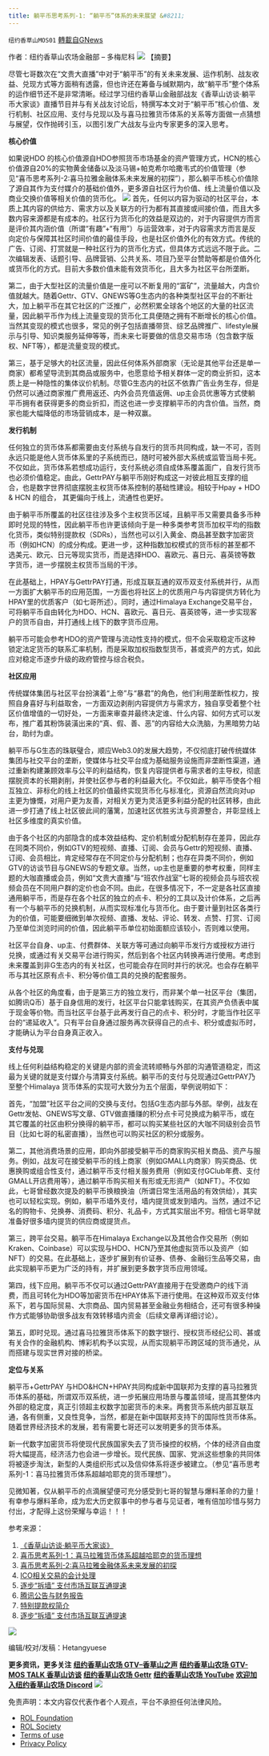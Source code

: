 ```yaml
---
title: 躺平币思考系列-1: “躺平币”体系的未来展望 &#8211;
---
```

`纽约香草山MOS01` [轉載自GNews](https://gnews.org/zh-hans/1816961/)

作者：纽约香草山农场金融部 – 多梅尼科
![](https://assets.gnews.org/wp-content/uploads/2021/11/image-40-3.png)
【摘要】

尽管七哥数次在“文贵大直播”中对于“躺平币”的有关未来发展、运作机制、战友收益、兑现方式等方面稍有透露，但也许还在筹备与缄默期内，故“躺平币”整个体系的运作细节还不是非常清晰。经过学习纽约香草山金融部战友《香草山访谈·躺平币大家谈》直播节目并与有关战友讨论后，特撰写本文对于“躺平币”核心价值、发行机制、社区应用、支付与兑现以及与喜马拉雅货币体系的关系等方面做一点猜想与展望，仅作抛砖引玉，以图引发广大战友与业内专家更多的深入思考。

**核心价值**

如果说HDO 的核心价值源自HDO参照货币市场基金的资产管理方式，HCN的核心价值源自20%的实物黄金储备以及淡马锡+帕克希尔哈撒韦式的价值管理（参见“喜币思考系列-2:喜马拉雅金融体系未来发展的初探”），那么躺平币核心价值除了源自其作为支付媒介的基础价值外，更多源自社区行为价值、线上流量价值以及商业交换价值等相关价值的货币化。
![](https://assets.gnews.org/wp-content/uploads/2022/01/Capture2.jpg)
首先，任何以内容为驱动的社区平台，本质上其内容的供给方、需求方以及关联方的行为都有其直接或间接价值，而且大多数内容来源都是有成本的。社区行为货币化的效益是双边的，对于内容提供方而言是评价其内涵价值（所谓“有趣”+“有用”）与运营效率，对于内容需求方而言是反向定价与保障其社区时间价值的最佳手段，也是社区价值外化的有效方式。传统的广告、订阅、打赏就是一种社区行为的货币化方式，但具体方式远远不限于此。二次编辑发表、话题引导、品牌营销、公共关系、项目乃至平台赞助等都是价值外化或货币化的方式。目前大多数价值未能有效货币化，且大多为社区平台所垄断。

第二，由于大型社区的流量价值是一座可以不断复用的“富矿”，流量越大，内含价值就越大。随着Gettr、GTV、GNEWS等G生态内的各种类型社区平台的不断壮大，加上躺平币在其它社区的广泛推广，必然积累全球各个地区的大量的社区流量，因此躺平币作为线上流量变现的货币化工具便随之拥有不断增长的核心价值。当然其变现的模式也很多，常见的例子包括直播带货、综艺品牌推广、lifestyle展示与引导、知识类服务延伸等等，而未来七哥要做的信息交易市场（包含数字版权、NFT等），都是流量变现的模式。

第三，基于足够大的社区流量，因此任何体系外部商家（无论是其他平台还是单一商家）都希望导流到其商品或服务中，也愿意给予相关群体一定的商业折扣，这本质上是一种隐性的集体议价机制。尽管G生态内的社区不依靠广告业务生存，但是仍然可以通过商家推广费用返还、内外会员充值返佣、up主会员优惠等方式使躺平币拥有者获得更多的商业折扣，而这也进一步支撑躺平币的内含价值。当然，商家也能大幅降低的市场营销成本，是一种双赢。

**发行机制**

任何独立的货币体系都需要由支付系统与自发行的货币共同构成，缺一不可，否则永远只能是他人货币体系里的子系统而已，随时可被外部大系统或监管当局卡死。不仅如此，货币体系若想成功运行，支付系统必须自成体系覆盖面广，自发行货币也必须价值稳定。由此，GettrPAY与躺平币刚好构成这一对彼此相互支撑的组合，也是数字世界彻底摆脱主权货币体系控制的基础性建设。相较于Hpay + HDO & HCN 的组合， 其更偏向于线上，流通性也更好。

由于躺平币所覆盖的社区往往涉及多个主权货币区域，且躺平币又需要具备多币种即时兑现的特性，因此躺平币也许更该倾向于是一种多类参考货币加权平均的指数化货币，类似特别提款权（SDRs），当然也可以引入黄金、商品甚至数字加密货币（例如HCN）的成分构成。更进一步，这种指数加权模式的货币标的甚至都不选美元、欧元、日元等现实货币，而是选择HDO、喜欧元、喜日元、喜英镑等数字货币，进一步摆脱主权货币当局的干涉。

在此基础上，HPAY与GettrPAY打通，形成互联互通的双币双支付系统并行，从而一方面扩大躺平币的应用范围，一方面也将社区上的优质用户与内容提供方转化为HPAY里的优质客户（如七哥所述）。同时，通过Himalaya Exchange交易平台，可将躺平币自由转化为HDO、HCN、喜欧元、喜日元、喜英镑等，进一步实现客户的货币自由，并打通线上线下的数字货币应用。

躺平币可能会参考HDO的资产管理与流动性支持的模式，但不会采取稳定币这种锁定法定货币的联系汇率机制，而是采取加权指数型货币，甚或资产的方式，如此应对稳定币逐步升级的政府管控与综合税负。

**社区应用**

传统媒体集团与社区平台扮演着“上帝”与“暴君”的角色，他们利用垄断性权力，按照自身喜好与利益取舍，一方面双边剥削内容提供方与需求方，独自享受着整个社区价值增值的一切好处，一方面来审查并最终决定谁、什么内容、如何方式可以发布，推广着其粉饰装潢出来的“真、假、善、恶”的内容给大众洗脑，为黑暗势力站台，助纣为虐。

躺平币与G生态的珠联璧合，顺应Web3.0的发展大趋势，不仅彻底打破传统媒体集团与社交平台的垄断，使媒体与社交平台成为基础服务设施而非垄断性渠道，通过重新构建兼顾效率与公平的利益结构，恢复内容提供者与需求者的主导权，彻底摆脱资本的长期剥削，并使社区参与者的利益最大化。不仅如此，躺平币使各个相互独立、非标化的线上社区的价值最终实现货币化与标准化，资源自然流向对up主更为慷慨，对用户更为友善，对相关方更为灵活更多利益分配的社区转移，由此进一步打通了线上社区彼此间的藩篱，加速社区优胜劣汰与资源整合，并彰显线上社区多维度的真实价值。

由于各个社区的内部隐含的成本效益结构、定价机制或分配机制存在差异，因此存在同类不同价，例如GTV的短视频、直播、订阅、会员与Gettr的短视频、直播、订阅、会员相比，肯定经常存在不同定价与分配机制；也存在异类不同价，例如GTV的访谈节目与GNEWS的专题文章。当然，up主也是重要的参考权重，同样主题的大咖直播或会员，例如“文贵大直播”与“班农作战室”七哥的视频会员与班农视频会员在不同用户群的定价也会不同。由此，在很多情况下，不一定是各社区直接通用躺平币，而是存在各个社区的独立的点卡、积分的工具以及计价体系，之后再有一个与躺平币的兑换机制，从而实现标准化与货币化。由于要计量到社区各类行为的价值，可能要细微到单次视频、直播、发帖、评论、转发、点赞、打赏、订阅乃至单位浏览时间的价值，因此躺平币单位初始面额应该较小，否则难以使用。

社区平台自身、up主、付费群体、关联方等可通过向躺平币发行方或授权方进行兑换，或通过有关交易平台进行购买，然后到各个社区内转换再进行使用。考虑到未来覆盖到非G生态内的有关社区，也可能会存在同时并行的状况。也会存在躺平币与其社区原有点卡、积分等价值工具的兑换的配套服务。

从各个社区的角度看，由于是第三方的独立发行，而非某个单一社区平台（集团，如腾讯Q币）基于自身信用的发行，社区平台只能拿钱购买，在其资产负债表中属于现金等价物。而当社区平台基于此再发行自己的点卡、积分时，才能当作社区平台的“递延收入”。只有平台自身通过服务再次获得自己的点卡、积分或虚拟币时，才能确认为平台自身真正收入。

**支付与兑现**

线上任何利益结构稳定的关键是内部的资金流转顺畅与外部的沟通管道稳定，而这最为关键的就是支付媒介与清算支付系统。躺平币的支付与兑现通过GettrPAY乃至整个Himalaya 货币体系的实现可大致分为五个层面，举例说明如下：

首先，“加盟”社区平台之间的交换与支付。包括G生态内部与外部。举例，战友在Gettr发帖、GNEWS写文章、GTV做直播赚的积分点卡可兑换成为躺平币，或在其它覆盖的社区由积分换得的躺平币，都可以购买某些社区的大咖不同级别会员节目（比如七哥的私密直播），当然也可以购买社区的积分或服务。

第二，其他消费场景的应用，即向外部接受躺平币的商家购买相关商品、资产与服务。例如，战友可在接受躺平币的线上商家（例如GMALL内商家）购买商品、优惠换购或组合性支付，通过躺平币支付相关服务费用（例如支付GClub年费、支付GMALL开店费用等），通过躺平币购买相关有形或无形资产（如NFT）。不仅如此，七哥曾经数次提及的躺平币换粮换油（所谓日常生活用品的有效供给），其实也可以轻松实现。例如，躺平币墙外支付，墙内提货或发到墙内。当然，通过不记名的购物卡、兑换券、消费码、积分、礼品卡，方式其实层出不穷。相信七哥早就准备好很多墙内提货的供应商或提货点。

第三，跨平台交易。躺平币在Himalaya Exchange以及其他合作交易所（例如Kraken、Coinbase）可以实现与HDO、HCN乃至其他虚拟货币以及资产（如NFT）的交易。在此基础上，逐步扩展到有价证券、债券、金融衍生品等交易，由此实现躺平币更为广泛的持有，并扩展到更多数字货币应用领域。

第四，线下应用。躺平币不仅可以通过GettrPAY直接用于在受邀商户的线下消费，而且可转化为HDO等加密货币在HPAY体系下进行使用。在这种双币双支付体系下，若与国际贸易、大宗商品、国内贸易甚至金融业务相结合，还可有很多种操作方式能够协助很多战友有效转移墙内资金（后续文章再详细讨论）。

第五，即时兑现。通过喜马拉雅货币体系下的数字银行、授权货币经纪公司、甚或有关合作的金融机构、博彩机构予以实现，从而实现躺平币跨区域的货币通兑，从而搭建与现实世界对接的桥梁。

**定位与关系**

躺平币+GettrPAY 与HDO&HCN+HPAY共同构成新中国联邦为支撑的喜马拉雅货币体系的基础，所谓双币双系统，进一步拓展应用场景与覆盖领域，提高其整体内外部的稳定度，真正引领超主权数字加密货币的未来。两套货币系统内部互联互通，各有侧重，又良性竞争，当然，都是在新中国联邦支持下的国际性货币体系。随着世界经济技术的发展，若有需要七哥还可以发明更多的货币体系。

新一代数字加密货币将使现代民族国家失去了货币操控的权柄，个体的经济自由度将大幅提高，经济活力也会进一步增长。现代民族、国家、党派这些想象的共同体将被逐步淘汰，新型的人类组织形式以及信仰体系将逐步被建立。（参见“喜币思考系列-1：喜马拉雅货币体系超越哈耶克的货币理想”）。

见微知著，仅从躺平币的点滴展望便可充分感受到七哥的智慧与爆料革命的力量！有幸参与爆料革命，成为宏大历史叙事中的参与者与见证者，唯有倍加珍惜与努力付出，才配得上这份荣耀与幸运！！！

参考来源：
1. [《香草山访谈·躺平币大家谈》](https://gtv.org/video/id=61bde9287882000d5103d036)
2. [喜币思考系列-1：喜马拉雅货币体系超越哈耶克的货币理想](https://gnews.org/zh-hans/1593133/)
3. [喜币思考系列-2:喜马拉雅金融体系未来发展的初探](https://gnews.org/zh-hans/1707813/)
4. [ICO相关交易的会计处理](https://www.sohu.com/a/330753426_718007)
5. [逐步“拆墙” 支付市场互联互通提速](http://www.news.cn/tech/20211015/46218d325ee94351877d3ab327982079/c.html)
6. [腾讯公告与财务报告](https://www.tencent.com/zh-cn/investors.html#investors-con-2)
7. [特别提款权简介](https://www.imf.org/zh/About/Factsheets/Sheets/2016/08/01/14/51/Special-Drawing-Right-SDR)
8. [逐步“拆墙” 支付市场互联互通提速](http://www.news.cn/tech/20211015/46218d325ee94351877d3ab327982079/c.html)

![](https://assets.gnews.org/wp-content/uploads/2022/01/Screen-Shot-2022-01-01-at-10.13.00-PM-1-1.png)

编辑/校对/发稿：Hetangyuese

**更多资讯，更多关注**
[**纽约香草山农场 GTV–香草山之声**](https://gtv.org/user/5ffbdcd7f579a75e0bd123e6)
[**纽约香草山农场 GTV-MOS TALK 香草山访谈**](https://gtv.org/user/5e9dcdd50dbf207957d89bcd)
[**纽约香草山农场 Gettr**](https://www.gettr.com/user/himalaya_mos)
[**纽约香草山农场 YouTube**](https://www.youtube.com/channel/UCSLHrqs6Pil7V-_jOuZVVgg)
[**欢迎加入纽约香草山农场 Discord**](https://discord.gg/ChqXAHd)
![](https://assets.gnews.org/wp-content/uploads/2021/11/image-40-3.png)
 

免责声明：本文内容仅代表作者个人观点，平台不承担任何法律风险。

- [ROL Foundation](https://rolfoundation.org/)
- [ROL Society](https://rolsociety.org/)
- [Terms of use](https://gnews.org/terms-of-use-3/)
- [Privacy Policy](https://gnews.org/privacy-policy/)
